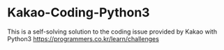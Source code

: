 # Kakao-Coding-Python3
This is a self-solving solution to the coding issue provided by Kakao with Python3
https://programmers.co.kr/learn/challenges
